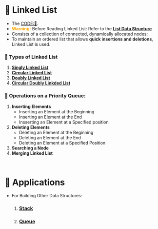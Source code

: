 # 🔗 Linked List
- The [CODE:📑](../Data_Structures/Linked_List.c).
- <span style="color:orange"> **Warning:**</span> Before Reading Linked List: Refer to the **[List Data Structure](./List.md)**
- Consists of a collection of connected, dynamically allocated nodes;
- To maintain an ordered list that allows **quick insertions and deletions**, Linked List is used.

### 🌿 Types of Linked List
1. **[Singly Linked List](./Singly_Linked_List.md)**
2. **[Circular Linked List](./Circular_Linked_List.md)**
3. **[Doubly Linked List](./Doubly_Linked_List.md)**
4. **[Circular Doubly Linkded List](./Circular_Doubly_Linked_List.md)**

### 🔧 Operations on a Priority Queue:
1. **Inserting Elements**
    - Inserting an Element at the Beginning
    - Inserting an Element at the End
    - Insserting an Element at a Specified position
2. **Deleting Elements**
    - Deleting an Element at the Beginning
    - Deleting an Element at the End
    - Deleting an Element at a Specified Position
3. **Searching a Node**
4. **Merging Linked List**

&nbsp;
# 🧰 Applications
- For Building Other Data Structures:
    1. ### [Stack](./Stack.md)
    2. ### [Queue](./Queue.md)